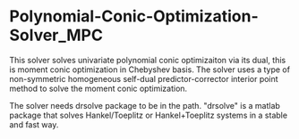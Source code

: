 # Polynomial-Conic-Optimization-Solver_MPC
This solver solves univariate polynomial conic optimizaiton via its dual, this is moment conic optimization in Chebyshev basis. 
The solver uses a type of non-symmetric homogeneous self-dual predictor-corrector interior point method to solve 
the moment conic optimization. 

The solver needs drsolve package to be in the path. "drsolve" is a matlab package that solves Hankel/Toeplitz or Hankel+Toeplitz systems 
in a stable and fast way.
